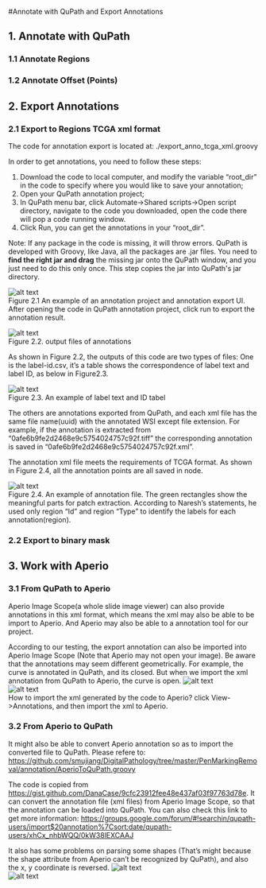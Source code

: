 #Annotate with QuPath and Export Annotations
## 1. Annotate with QuPath
### 1.1 Annotate Regions

### 1.2 Annotate Offset (Points)
 
## 2. Export Annotations
### 2.1 Export to Regions TCGA xml format
The code for annotation export is located at: ./export_anno_tcga_xml.groovy

In order to get annotations, you need to follow these steps:
1. Download the code to local computer, and modify the variable “root_dir” in the code to specify where you would like to save your annotation;
2. Open your QuPath annotation project;
3. In QuPath menu bar, click Automate->Shared scripts->Open script directory, navigate to the code you downloaded, open the code there will pop a code running window.
4. Click Run, you can get the annotations in your “root_dir”.

Note: If any package in the code is missing, it will throw errors. QuPath is developed with Groovy, like Java, all the packages are .jar files. You need to **find the right jar and drag** the missing jar onto the QuPath window, and you just need to do this only once. This step copies the jar into QuPath's jar directory. 

![alt text](./readme_imgs/fig2.1.png)  
Figure 2.1 An example of an annotation project and annotation export UI. After opening the code in QuPath annotation project, click run to export the annotation result.

![alt text](./readme_imgs/fig2.2.png)  
Figure 2.2. output files of annotations

As shown in Figure 2.2, the outputs of this code are two types of files: One is the label-id.csv, it’s a table shows the correspondence of label text and label ID, as below in Figure2.3.

![alt text](./readme_imgs/fig2.3.png)  
Figure 2.3.  An example of label text and ID tabel

The others are annotations exported from QuPath, and each xml file has the same file name(uuid) with the annotated WSI except file extension. For example, if the annotation is extracted from “0afe6b9fe2d2468e9c5754024757c92f.tiff” the corresponding annotation is saved in “0afe6b9fe2d2468e9c5754024757c92f.xml”.

The annotation xml file meets the requirements of TCGA format. As shown in Figure 2.4, all the annotation points are all saved in <vertices> node.

![alt text](./readme_imgs/fig2.4.png)  
Figure 2.4.  An example of annotation file. The green rectangles show the meaningful parts for patch extraction. According to Naresh’s statements, he used only region “Id” and region “Type”  to identify the labels for each annotation(region).

### 2.2  Export to binary mask

## 3. Work with Aperio
### 3.1 From QuPath to Aperio
Aperio Image Scope(a whole slide image viewer) can also provide annotations in this xml format, which means the xml may also be able to be import to Aperio. And Aperio may also be able to a annotation tool for our project.

According to our testing, the export annotation can also be imported into Aperio Image Scope (Note that Aperio may not open your image). Be aware that the annotations may seem different geometrically. For example, the curve is annotated in QuPath, and its closed. But when we import the xml annotation from QuPath to Aperio, the curve is open.
![alt text](./readme_imgs/fig3.1.png)  
![alt text](./readme_imgs/fig3.2.png)  
How to import the xml generated by the code to Aperio?
click View->Annotations, and then import the xml to Aperio.

### 3.2 From Aperio to QuPath
It might also be able to convert Aperio annotation so as to import the converted file to QuPath. Please refere to:
https://github.com/smujiang/DigitalPathology/tree/master/PenMarkingRemoval/annotation/AperioToQuPath.groovy

The code is copied from https://gist.github.com/DanaCase/9cfc23912fee48e437af03f97763d78e. It can convert the annotation file (xml files) from Aperio Image Scope, so that the annotation can be loaded into QuPath. You can also check this link to get more information: https://groups.google.com/forum/#!searchin/qupath-users/import$20annotation%7Csort:date/qupath-users/xhCx_nhbWQQ/0kW38lEXCAAJ

It also has some problems on parsing some shapes (That’s might because the shape attribute from Aperio can’t be recognized by QuPath), and also the x, y coordinate is reversed.
![alt text](./readme_imgs/fig3.3.png)  
![alt text](./readme_imgs/fig3.4.png) 
